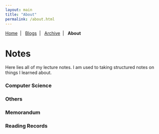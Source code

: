 ```yaml
---
layout: main
title: "About"
permalink: /about.html
---
```


<p class="navigation-bar">
  <a href="/index.html">Home</a>&nbsp;&nbsp;|&nbsp;&nbsp;
  <a href="/blogs.html">Blogs</a>&nbsp;&nbsp;|&nbsp;&nbsp;
  <a href="/archive.html">Archive</a>&nbsp;&nbsp;|&nbsp;&nbsp;
  <b>About</b>
</p>

# Notes

Here lies all of my lecture notes. I am used to taking structured notes on things I learned about.

### Computer Science

### Others

### Memorandum

### Reading Records

